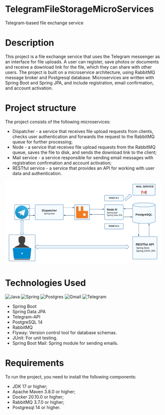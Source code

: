 # TelegramFileStorageMicroServices
Telegram-based file exchange service

# Description
This project is a file exchange service that
uses the Telegram messenger as an interface for
file uploads. A user can register, save photos 
or documents and receive a download link for 
the file, which they can share with other users.
The project is built on a microservice
architecture, using RabbitMQ message broker 
and Postgresql database. Microservices are
written with Spring Boot and Spring JPA, and
include registration, email confirmation, and
account activation.

# Project structure
The project consists of the following microservices:

* Dispatcher - a service that receives file upload requests from clients, checks user authentication and forwards the request to the RabbitMQ queue for further processing;
* Node - a service that receives file upload requests from the RabbitMQ queue, saves the file to disk, and sends the download link to the client;
* Mail service - a service responsible for sending email messages with registration confirmation and account activation;
* RESTful service - a service that provides an API for working with user data and authentication.

![project illustration](https://github.com/zagvladimir88/TelegramFileStorageMicroServices/blob/master/raw/diagram.png)


# Technologies Used
![Java](https://img.shields.io/badge/java-%23ED8B00.svg?style=for-the-badge&logo=java&logoColor=white)
![Spring](https://img.shields.io/badge/spring-%236DB33F.svg?style=for-the-badge&logo=spring&logoColor=white)
![Postgres](https://img.shields.io/badge/postgres-%23316192.svg?style=for-the-badge&logo=postgresql&logoColor=white)
![Gmail](https://img.shields.io/badge/Gmail-D14836?style=for-the-badge&logo=gmail&logoColor=white)
![Telegram](https://img.shields.io/badge/Telegram-2CA5E0?style=for-the-badge&logo=telegram&logoColor=white)

*  Spring Boot
*  Spring Data JPA
*  Telegram-API
*  PostgreSQL 14
*  RabbitMQ
*  Flyway: Version control tool for database schemas.
*  JUnit: For unit testing.
*  Spring Boot Mail: Spring module for sending emails.

# Requirements
To run the project, you need to install the following components:

* JDK 17 or higher;
* Apache Maven 3.8.0 or higher;
* Docker 20.10.0 or higher;
* RabbitMQ 3.7.0 or higher;
* Postgresql 14 or higher.

